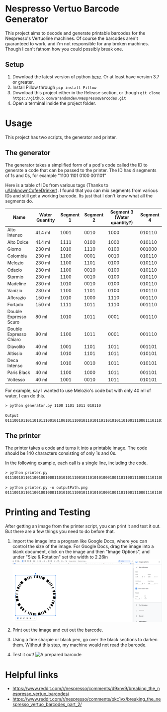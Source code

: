 # Nespresso Vertuo Barcode Generator
This project aims to decode and generate printable barcodes for the Nespresso's Vertuoline machines. Of course the barcodes aren't guaranteed to work, and i'm not responsible for any broken machines. Though I can't fathom how you could possibly break one.

## Setup
1. Download the latest version of python [here](https://www.python.org/downloads/). Or at least have version 3.7 or greater.
2. Install Pillow through `pip install Pillow`
3. Download this project either in the Release section, or though `git clone https://github.com/arandomdev/NespressoBarcodes.git`
4. Open a terminal inside the project folder.

# Usage
This project has two scripts, the generator and printer.

## The generator
The generator takes a simplified form of a pod's code called the ID to generate a code that can be passed to the printer. The ID has 4 segments of 1s and 0s, for example "1100 1101 0100 001101"

Here is a table of IDs from various tags (Thanks to [u/UnknownCofeeDrinker](https://www.reddit.com/user/UnknownCofeeDrinker/)). I found that you can mix segments from various IDs and still get a working barcode. Its just that I don't know what all the segments do.

| Name                   |Water Quantity| Segment 1 | Segment 2 | Segment 3 (Water quantity?) | Segment 4 |
|------------------------|--------------|-----------|-----------|-----------------------------|-----------|
| Alto Intenso           | 414 ml       | 1001      | 0010      | 1000                        | 010110    |
| Alto Dolce             | 414 ml       | 1111      | 0100      | 1000                        | 010110    |
| Giorno                 | 230 ml       | 1010      | 1110      | 0100                        | 001000    |
| Colombia               | 230 ml       | 1100      | 0001      | 0010                        | 010110    |
| Melozio                | 230 ml       | 1100      | 1101      | 0100                        | 010110    |
| Odacio                 | 230 ml       | 1100      | 0010      | 0100                        | 010110    |
| Stormio                | 230 ml       | 1100      | 0010      | 0100                        | 010110    |
| Madeline               | 230 ml       | 1010      | 0010      | 0100                        | 010110    |
| Vanizio                | 230 ml       | 1100      | 1101      | 0100                        | 010110    |
| Aflorazio              | 150 ml       | 1010      | 1000      | 1110                        | 001110    |
| Fortado                | 150 ml       | 1111      | 1011      | 1110                        | 001110    |
| Double Expresso Scuro  | 80 ml        | 1010      | 1011      | 0001                        | 001110    |
| Double Expresso Chiaro | 80 ml        | 1100      | 1011      | 0001                        | 001110    |
| Diavolito              | 40 ml        | 1001      | 1101      | 1011                        | 001101    |
| Altissio               | 40 ml        | 1010      | 1101      | 1011                        | 010101    |
| Deca Intenso           | 40 ml        | 1010      | 0010      | 1011                        | 010101    |
| Paris Black            | 40 ml        | 1100      | 1000      | 1011                        | 001101    |
| Voltesso               | 40 ml        | 1001      | 0010      | 1011                        | 010101    |


For example, say I wanted to use Melozio's code but with only 40 ml of water, I can do this.
```console
> python generator.py 1100 1101 1011 010110

Output
01110010110110101110010110010111001011010110110101011010011100011101101011010101100101110001110101101101010110010111000111010110111001011010

```

## The printer
The printer takes a code and turns it into a printable image. The code should be 140 characters consisting of only 1s and 0s.

In the following example, each call is a single line, including the code.
```console
> python printer.py 01110010110110010010001101010111001011010101000100110110011100011101100100010011010101110001110101010001001101010111000111010101001000110110

> python printer.py -o outputPath.png 01110010110110010010001101010111001011010101000100110110011100011101100100010011010101110001110101010001001101010111000111010101001000110110
```

# Printing and Testing
After getting an image from the printer script, you can print it and test it out. But there are a few things you need to do before that.

1. import the image into a program like Google Docs, where you can control the size of the image. For Google Docs, drag the image into a blank document, click on the image and then "Image Options", and under "Size & Rotation" set the width to 2.26in
![Google Docs formatting example](docs/GoogleDocsExample.png)

2. Print out the image and cut out the barcode.

3. Using a fine sharpie or black pen, go over the black sections to darken them. Without this step, my machine would not read the barcode.

4. Test it out!
![A prepared barcode](docs/PreparedBarcode.png)

# Helpful links
* https://www.reddit.com/r/nespresso/comments/d9xnv9/breaking_the_nespresso_vertuo_barcodes/
* https://www.reddit.com/r/nespresso/comments/okc1vx/breaking_the_nespresso_vertuo_barcodes_part_2/